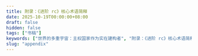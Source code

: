 ```yaml
---
title: 附录：《进阶 rc》核心术语简释
date: 2025-10-19T00:00:00+08:00
draft: false
hidden: false
tags: ["书稿"]
keywords: ["世界的多重宇宙：主权国家作为实在建构者", "附录：《进阶 rc》核心术语简释"]
slug: "appendix"
---
```

